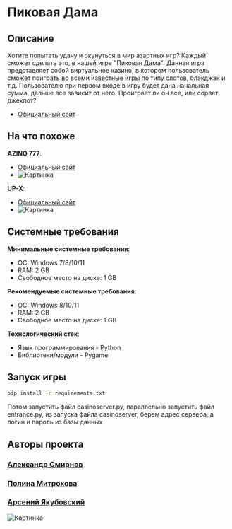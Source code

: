 # Пиковая Дама
## Описание
Хотите попытать удачу и окунуться в мир азартных игр? Каждый сможет сделать это, в нашей игре "Пиковая Дама". 
Данная игра представляет собой виртуальное казино, в котором пользователь сможет поиграть во всеми известные игры по типу слотов, блэкджэк и т.д.
Пользователю при первом входе в игру будет дана начальная сумма, дальше все зависит от него. Проиграет ли он все, или сорвет джекпот?
- [Официальный сайт](https://github.com/paullyaw/casino "Casino")
## На что похоже
**AZINO 777**:
- [Официальный сайт](https://www.ngv7w-azino777.icu/ru "AZINO 777")
- ![Картинка](http://uvao.ru/uploads/posts/2018-08/1533469912_screenshot-1.png "AZINO 777")

**UP-X**:
- [Официальный сайт](https://up2xf6x.xyz/ "UP-X")
- ![Картинка](https://forum.bits.media/uploads/monthly_2022_05/L5W5nKEaAC4.jpg.1df255e04a284836a9641301c458e65e.jpg "UP-X")
## Системные требования
**Минимальные системные требования**:
- ОС: Windows 7/8/10/11
- RAM: 2 GB
- Свободное место на диске: 1 GB

**Рекомендуемые системные требования**:
- ОС: Windows 8/10/11
- RAM: 2 GB
- Свободное место на диске: 1 GB

**Технологический стек**:
- Язык программирования - Python
- Библиотеки/модули - Pygame
## Запуск игры
```cmd
pip install -r requirements.txt
```
Потом запустить файл casinoserver.py, параллельно запустить файл entrance.py, из запуска файла casinoserver, берем адрес сервера, а логин и пароль из базы данных

## Авторы проекта
### [Александр Смирнов](https://github.com/lilApril)
### [Полина Митрохова](https://github.com/paullyaw)
### [Арсений Якубовский](https://github.com/hunter3470)

![Картинка](https://telegram.org.ru/uploads/posts/2017-11/1509988718_file_192831.jpg "VITYA AK")
